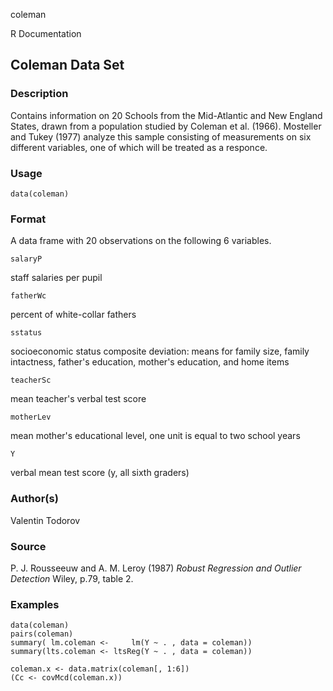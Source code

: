 coleman

R Documentation

## Coleman Data Set

### Description

Contains information on 20 Schools from the Mid-Atlantic and New England
States, drawn from a population studied by Coleman et al. (1966). Mosteller
and Tukey (1977) analyze this sample consisting of measurements on six
different variables, one of which will be treated as a responce.

### Usage

    data(coleman)

### Format

A data frame with 20 observations on the following 6 variables.

`salaryP`

staff salaries per pupil

`fatherWc`

percent of white-collar fathers

`sstatus`

socioeconomic status composite deviation: means for family size, family
intactness, father's education, mother's education, and home items

`teacherSc`

mean teacher's verbal test score

`motherLev`

mean mother's educational level, one unit is equal to two school years

`Y`

verbal mean test score (y, all sixth graders)

### Author(s)

Valentin Todorov

### Source

P. J. Rousseeuw and A. M. Leroy (1987) _Robust Regression and Outlier
Detection_ Wiley, p.79, table 2.

### Examples

    
    data(coleman)
    pairs(coleman)
    summary( lm.coleman <-     lm(Y ~ . , data = coleman))
    summary(lts.coleman <- ltsReg(Y ~ . , data = coleman))
    
    coleman.x <- data.matrix(coleman[, 1:6])
    (Cc <- covMcd(coleman.x))

